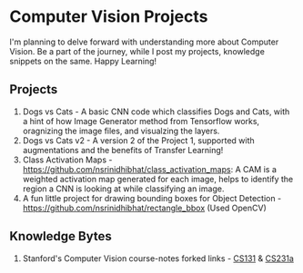 # Computer Vision Projects

I'm planning to delve forward with understanding more about Computer Vision. Be a part of the journey, while I post my projects, knowledge snippets on the same. Happy Learning!

## Projects 
1. Dogs vs Cats - A basic CNN code which classifies Dogs and Cats, with a hint of how Image Generator method from Tensorflow works, oragnizing the image files, and visualzing the layers.
2. Dogs vs Cats v2 - A version 2 of the Project 1, supported with augmentations and the benefits of Transfer Learning!
3. Class Activation Maps - https://github.com/nsrinidhibhat/class_activation_maps: A CAM is a weighted activation map generated for each image, helps to identify the region a CNN is looking at while classifying an image.
4. A fun little project for drawing bounding boxes for Object Detection - https://github.com/nsrinidhibhat/rectangle_bbox (Used OpenCV)

## Knowledge Bytes
1. Stanford's Computer Vision course-notes forked links - [CS131](https://github.com/nsrinidhibhat/cs131_notes) & [CS231a](https://github.com/nsrinidhibhat/cs231a-notes)
